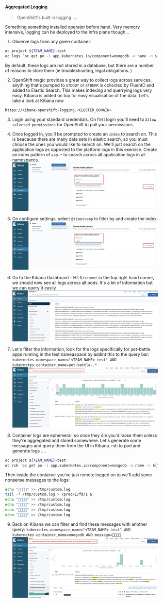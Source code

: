 #### Aggregated Logging
> OpenShift's built in logging .... 

Something something installed operator before hand. Very memory intensive, logging can be deployed to the infra plane though...

1. Observe logs from any given container:
```bash
oc project ${TEAM_NAME}-test
oc logs `oc get po -l app.kubernetes.io/component=mongodb -o name -n ${TEAM_NAME}-test` --since 10m
```
By default, these logs are not stored in a database, but there are a number of reasons to store them (ie troubleshooting, legal obligations..)

2. OpenShift magic provides a great way to collect logs across services, anything that's pumped to `STDOUT` or `STDERR` is collected by FluentD and added to Elastic Search. This makes indexing and querrying logs very easy. Kibana is added on top for easy visualisation of the data. Let's take a look at Kibana now
```bash
https://kibana-openshift-logging.<CLUSTER_DOMAIN>
```

3. Login using your standard credentials. On first login you'll need to `Allow selected permissions` for OpenShift to pull your permissions. 

4. Once logged in, you'll be prompted to create an `index` to search on. This is beacause there are many data sets in elastic search, so you must choose the ones you would like to search on. We'll just search on the application logs as opposted to the platform logs in this exercise. Create an index pattern of `app-*` to search across all application logs in all namespaces.
![kibana-create-index](./images/kibana-create-index.png)

5. On configure settings, select `@timestamp` to filter by and create the index.
![kibana-create-index-timestamp](./images/kibana-create-index.png)

6. Go to the Kibana Dashboard - Hit `Discover` in the top right hand corner, we should now see all logs across all pods. It's a lot of information but we can query it easily
![kibana-discover](./images/kibana-discover.png)

7. Let's filter the information, look for the logs specifically for pet-battle apps running in the test nameaspace by addint this to the query bar:
`kubernetes.namespace_name="<TEAM_NAME>-test" AND kubernetes.container_name=pet-battle-.*`
![kibana-example-query](./images/kibana-example-query.png)

8. Container logs are ephemeral, so once they die you'd loose them unless they're aggregated and stored somewhere. Let's generate some messages and query them from the UI in Kibana. rsh to pod and generate logs ....

```bash
oc project ${TEAM_NAME}-test
oc rsh `oc get po -l app.kubernetes.io/component=mongodb -o name -n ${TEAM_NAME}-test`
```

Then inside the container you've just remote logged on to we'll add some nonsense messages to the logs:
```bash
echo "🦄🦄🦄🦄" >> /tmp/custom.log
tail -f /tmp/custom.log > /proc/1/fd/1 &
echo "🦄🦄🦄🦄" >> /tmp/custom.log
echo "🦄🦄🦄🦄" >> /tmp/custom.log
echo "🦄🦄🦄🦄" >> /tmp/custom.log
echo "🦄🦄🦄🦄" >> /tmp/custom.log
```

9. Back on Kibana we can filter and find these messages with another query: `kubernetes.namespace_name="<TEAM_NAME>-test" AND kubernetes.container_name=mongodb AND message=🦄🦄🦄🦄`
![kibana-mongodb-unicorn](./images/kibana-mongodb-unicorn.png)